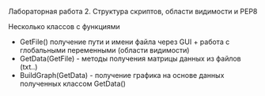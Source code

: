 Лабораторная работа 2. Структура скриптов, области видимости и PEP8

Несколько классов с функциями 
- GetFile() получение пути и имени файла через GUI + работа с глобальными переменными (области видимости)
- GetData(GetFile) - методы получения матрицы данных из файлов (txt..)
- BuildGraph(GetData) - получение графика на основе данных полученных классом GetData()